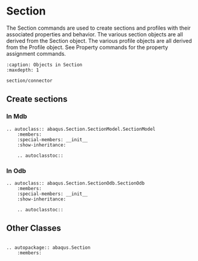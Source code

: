# Section

The Section commands are used to create sections and profiles with their associated properties and behavior. The various section objects are all derived from the Section object. The various profile objects are all derived from the Profile object. See Property commands for the property assignment commands.

```{toctree}
:caption: Objects in Section
:maxdepth: 1

section/connector
```

## Create sections

### In Mdb

```{eval-rst}
.. autoclass:: abaqus.Section.SectionModel.SectionModel
    :members:
    :special-members: __init__
    :show-inheritance:

    .. autoclasstoc::

```

### In Odb

```{eval-rst}
.. autoclass:: abaqus.Section.SectionOdb.SectionOdb
    :members:
    :special-members: __init__
    :show-inheritance:

    .. autoclasstoc::

```

## Other Classes

```{eval-rst}

.. autopackage:: abaqus.Section
    :members:
```
